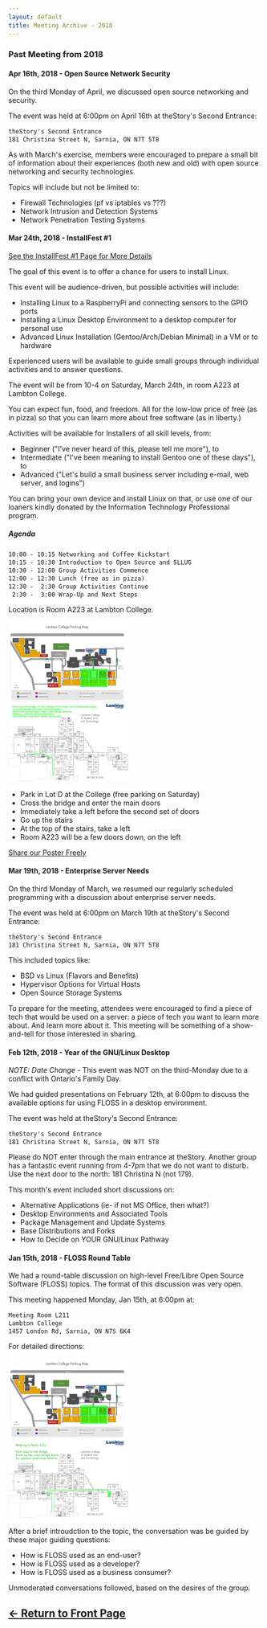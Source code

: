 ```yaml
---
layout: default
title: Meeting Archive - 2018
---
```


### Past Meeting from 2018

#### <a name="2018-04-16" />Apr 16th, 2018 - Open Source Network Security

On the third Monday of April, we discussed open source networking and security.

The event was held at 6:00pm on April 16th at theStory's Second Entrance:

    theStory's Second Entrance
    181 Christina Street N, Sarnia, ON N7T 5T8

As with March's exercise, members were encouraged to prepare a small bit of
information about their experiences (both new and old) with open source
networking and security technologies.

Topics will include but not be limited to:

- Firewall Technologies (pf vs iptables vs ???)
- Network Intrusion and Detection Systems
- Network Penetration Testing Systems

#### <a name="2018-03-24" />Mar 24th, 2018 - InstallFest #1

[See the InstallFest #1 Page for More Details](/installfest-2018-03-24.html)

The goal of this event is to offer a chance for users to install Linux.

This event will be audience-driven, but possible activities will include:

- Installing Linux to a RaspberryPi and connecting sensors to the GPIO ports
- Installing a Linux Desktop Environment to a desktop computer for personal use
- Advanced Linux Installation (Gentoo/Arch/Debian Minimal) in a VM or to hardware

Experienced users will be available to guide small groups through individual
activities and to answer questions.

The event will be from 10-4 on Saturday, March 24th, in room A223 at Lambton College.

You can expect fun, food, and freedom. All for the low-low price of free (as in
pizza) so that you can learn more about free software (as in liberty.)

Activities will be available for Installers of all skill levels, from:
- Beginner ("I've never heard of this, please tell me more"), to
- Intermediate ("I've been meaning to install Gentoo one of these days"), to
- Advanced ("Let's build a small business server including e-mail, web server, and logins")

You can bring your own device and install Linux on that, or use one of our
loaners kindly donated by the Information Technology Professional program.

##### Agenda

    10:00 - 10:15 Networking and Coffee Kickstart
    10:15 - 10:30 Introduction to Open Source and SLLUG
    10:30 - 12:00 Group Activities Commence
    12:00 - 12:30 Lunch (free as in pizza)
    12:30 -  2:30 Group Activities Continue
     2:30 -  3:00 Wrap-Up and Next Steps

Location is Room A223 at Lambton College.

[![College Map to A223](/CollegeMapToA223-Thumb.png)](CollegeMapToA223.png)

- Park in Lot D at the College (free parking on Saturday)
- Cross the bridge and enter the main doors
- Immediately take a left before the second set of doors
- Go up the stairs
- At the top of the stairs, take a left
- Room A223 will be a few doors down, on the left

[Share our Poster Freely](/installfest-2018-03-24.pdf)

#### <a name="2018-03-19" />Mar 19th, 2018 - Enterprise Server Needs

On the third Monday of March, we resumed our regularly scheduled programming
with a discussion about enterprise server needs.

The event was held at 6:00pm on March 19th at theStory's Second Entrance:

    theStory's Second Entrance
    181 Christina Street N, Sarnia, ON N7T 5T8

This included topics like:

- BSD vs Linux (Flavors and Benefits)
- Hypervisor Options for Virtual Hosts
- Open Source Storage Systems

To prepare for the meeting, attendees were encouraged to find a piece of tech that
would be used on a server: a piece of tech you want to learn more about. And learn
more about it. This meeting will be something of a show-and-tell for those
interested in sharing.

#### <a name="2018-02-12" />Feb 12th, 2018 - Year of the GNU/Linux Desktop

*NOTE: Date Change* - This event was NOT on the third-Monday due to a conflict
with Ontario's Family Day.

We had guided presentations on February 12th, at 6:00pm to discuss the
available options for using FLOSS in a desktop environment.

The event was held at theStory's Second Entrance:

    theStory's Second Entrance
    181 Christina Street N, Sarnia, ON N7T 5T8

Please do NOT enter through the main entrance at theStory. Another group has a
fantastic event running from 4-7pm that we do not want to disturb. Use the next
door to the north: 181 Christina N (not 179).

This month's event included short discussions on:

- Alternative Applications (ie- if not MS Office, then what?)
- Desktop Environments and Associated Tools
- Package Management and Update Systems
- Base Distributions and Forks
- How to Decide on YOUR GNU/Linux Pathway

#### <a name="2018-01-15" />Jan 15th, 2018 - FLOSS Round Table

We had a round-table discussion on high-level Free/Libre Open Source
Software (FLOSS) topics. The format of this discussion was very open.

This meeting happened Monday, Jan 15th, at 6:00pm at:

    Meeting Room L211
    Lambton College
    1457 London Rd, Sarnia, ON N7S 6K4

For detailed directions:

[![College Map to L211](/CollegeMapToL211-Thumb.png)](CollegeMapToL211.png)

After a brief introudction to the topic, the conversation was be guided by
these major guiding questions:

- How is FLOSS used as an end-user?
- How is FLOSS used as a developer?
- How is FLOSS used as a business consumer?

Unmoderated conversations followed, based on the desires of the group.

## [&#8592; Return to Front Page](/)
